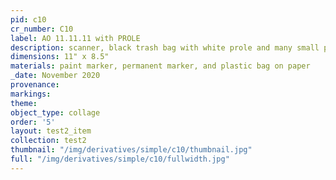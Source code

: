 ```yaml
---
pid: c10
cr_number: C10
label: AO 11.11.11 with PROLE
description: scanner, black trash bag with white prole and many small prole practices
dimensions: 11" x 8.5"
materials: paint marker, permanent marker, and plastic bag on paper
_date: November 2020
provenance: 
markings: 
theme: 
object_type: collage
order: '5'
layout: test2_item
collection: test2
thumbnail: "/img/derivatives/simple/c10/thumbnail.jpg"
full: "/img/derivatives/simple/c10/fullwidth.jpg"
---
```

